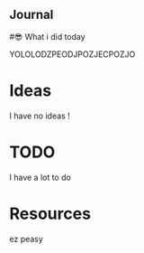 ## Journal

#😎 What i did today

YOLOLODZPEODJPOZJECPOZJO

# Ideas
 I have no ideas !

# TODO
 I have a lot to do

# Resources
ez peasy
